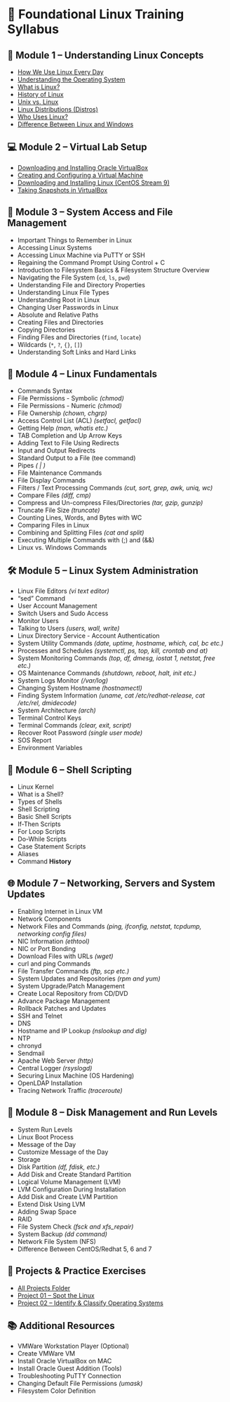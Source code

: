 # 📘 Foundational Linux Training Syllabus

## 🧠 Module 1 – Understanding Linux Concepts

- [How We Use Linux Every Day](https://github.com/anup-moitra/foundational-linux-training/blob/main/01-understanding-linux-concepts/01-everyday-linux.md)  
- [Understanding the Operating System](https://github.com/anup-moitra/foundational-linux-training/blob/main/01-understanding-linux-concepts/02-understanding-the-os.md)  
- [What is Linux?](https://github.com/anup-moitra/foundational-linux-training/blob/main/01-understanding-linux-concepts/03-what%20is-linux.md)  
- [History of Linux](https://github.com/anup-moitra/foundational-linux-training/blob/main/01-understanding-linux-concepts/04-history-of-linux.md)  
- [Unix vs. Linux](https://github.com/anup-moitra/foundational-linux-training/blob/main/01-understanding-linux-concepts/05-unix-vs-linux.md)  
- [Linux Distributions (Distros)](https://github.com/anup-moitra/foundational-linux-training/blob/main/01-understanding-linux-concepts/06-linux-distributions.md)  
- [Who Uses Linux?](https://github.com/anup-moitra/foundational-linux-training/blob/main/01-understanding-linux-concepts/07-who-uses-linux.md)  
- [Difference Between Linux and Windows](https://github.com/anup-moitra/foundational-linux-training/blob/main/01-understanding-linux-concepts/08-linux-vs-windows.md) 

## 💻 Module 2 – Virtual Lab Setup

- [Downloading and Installing Oracle VirtualBox](https://github.com/anup-moitra/foundational-linux-training/blob/main/02-virtual-lab-setup/01-setup-virtualbox.md)  
- [Creating and Configuring a Virtual Machine](https://github.com/anup-moitra/foundational-linux-training/blob/main/02-virtual-lab-setup/02-virtualbox-vm-setup.md)  
- [Downloading and Installing Linux (CentOS Stream 9)](https://github.com/anup-moitra/foundational-linux-training/blob/main/02-virtual-lab-setup/03-linux-centos-stream-install.md)  
- [Taking Snapshots in VirtualBox](https://github.com/anup-moitra/foundational-linux-training/blob/main/02-virtual-lab-setup/04-taking-snapshots-virtualbox.md)  

## 📂 Module 3 – System Access and File Management

- Important Things to Remember in Linux  
- Accessing Linux Systems  
- Accessing Linux Machine via PuTTY or SSH  
- Regaining the Command Prompt Using Control + C  
- Introduction to Filesystem Basics & Filesystem Structure Overview  
- Navigating the File System (`cd`, `ls`, `pwd`)  
- Understanding File and Directory Properties  
- Understanding Linux File Types  
- Understanding Root in Linux  
- Changing User Passwords in Linux  
- Absolute and Relative Paths  
- Creating Files and Directories  
- Copying Directories  
- Finding Files and Directories (`find`, `locate`)  
- Wildcards (`*`, `?`, `{}`, `[]`)  
- Understanding Soft Links and Hard Links  

## 🧰 Module 4 – Linux Fundamentals

- Commands Syntax  
- File Permissions - Symbolic *(chmod)*  
- File Permissions - Numeric *(chmod)*  
- File Ownership *(chown, chgrp)*  
- Access Control List (ACL) *(setfacl, getfacl)*  
- Getting Help *(man, whatis etc.)*  
- TAB Completion and Up Arrow Keys  
- Adding Text to File Using Redirects  
- Input and Output Redirects  
- Standard Output to a File (tee command)  
- Pipes *( | )*  
- File Maintenance Commands  
- File Display Commands  
- Filters / Text Processing Commands *(cut, sort, grep, awk, uniq, wc)*  
- Compare Files *(diff, cmp)*  
- Compress and Un-compress Files/Directories *(tar, gzip, gunzip)*  
- Truncate File Size *(truncate)*  
- Counting Lines, Words, and Bytes with WC  
- Comparing Files in Linux  
- Combining and Splitting Files *(cat and split)*  
- Executing Multiple Commands with (;) and (&&)  
- Linux vs. Windows Commands  

## 🛠️ Module 5 – Linux System Administration

- Linux File Editors *(vi text editor)*  
- “sed” Command  
- User Account Management  
- Switch Users and Sudo Access  
- Monitor Users  
- Talking to Users *(users, wall, write)*  
- Linux Directory Service - Account Authentication  
- System Utility Commands *(date, uptime, hostname, which, cal, bc etc.)*  
- Processes and Schedules *(systemctl, ps, top, kill, crontab and at)*  
- System Monitoring Commands *(top, df, dmesg, iostat 1, netstat, free etc.)*  
- OS Maintenance Commands *(shutdown, reboot, halt, init etc.)*  
- System Logs Monitor *(/var/log)*  
- Changing System Hostname *(hostnamectl)*  
- Finding System Information *(uname, cat /etc/redhat-release, cat /etc/*rel*, dmidecode)*  
- System Architecture *(arch)*  
- Terminal Control Keys  
- Terminal Commands *(clear, exit, script)*  
- Recover Root Password *(single user mode)*  
- SOS Report  
- Environment Variables  

## 📜 Module 6 – Shell Scripting

- Linux Kernel  
- What is a Shell?  
- Types of Shells  
- Shell Scripting  
- Basic Shell Scripts  
- If-Then Scripts  
- For Loop Scripts  
- Do-While Scripts  
- Case Statement Scripts  
- Aliases  
- Command **History**

## 🌐 Module 7 – Networking, Servers and System Updates

- Enabling Internet in Linux VM  
- Network Components  
- Network Files and Commands *(ping, ifconfig, netstat, tcpdump, networking config files)*  
- NIC Information *(ethtool)*  
- NIC or Port Bonding  
- Download Files with URLs *(wget)*  
- curl and ping Commands  
- File Transfer Commands *(ftp, scp etc.)*  
- System Updates and Repositories *(rpm and yum)*  
- System Upgrade/Patch Management  
- Create Local Repository from CD/DVD  
- Advance Package Management  
- Rollback Patches and Updates  
- SSH and Telnet  
- DNS  
- Hostname and IP Lookup *(nslookup and dig)*  
- NTP  
- chronyd  
- Sendmail  
- Apache Web Server *(http)*  
- Central Logger *(rsyslogd)*  
- Securing Linux Machine (OS Hardening)  
- OpenLDAP Installation  
- Tracing Network Traffic *(traceroute)*  

## 💾 Module 8 – Disk Management and Run Levels

- System Run Levels  
- Linux Boot Process  
- Message of the Day  
- Customize Message of the Day  
- Storage  
- Disk Partition *(df, fdisk, etc.)*  
- Add Disk and Create Standard Partition  
- Logical Volume Management (LVM)  
- LVM Configuration During Installation  
- Add Disk and Create LVM Partition  
- Extend Disk Using LVM  
- Adding Swap Space  
- RAID  
- File System Check *(fsck and xfs_repair)*  
- System Backup *(dd command)*  
- Network File System (NFS)  
- Difference Between CentOS/Redhat 5, 6 and 7  

## 🧪 Projects & Practice Exercises

- [All Projects Folder](https://github.com/anup-moitra/foundational-linux-training/tree/main/projects)  
- [Project 01 – Spot the Linux](https://github.com/anup-moitra/foundational-linux-training/blob/main/projects/01-spot-the-linux.md)  
- [Project 02 – Identify & Classify Operating Systems](https://github.com/anup-moitra/foundational-linux-training/blob/main/projects/02-identify-classify-operating-systems.md)

## 📚 Additional Resources

- VMWare Workstation Player (Optional)  
- Create VMWare VM  
- Install Oracle VirtualBox on MAC  
- Install Oracle Guest Addition (Tools)  
- Troubleshooting PuTTY Connection  
- Changing Default File Permissions *(umask)*  
- Filesystem Color Definition
